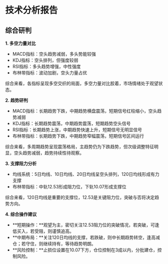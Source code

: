 # 技术分析报告

## 综合研判

**1. 多空力量对比**

- MACD指标：空头趋势减弱，多头势能较强
- KDJ指标：空头排列，但强度较弱
- RSI指标：多头趋势增强，中性强度
- 布林带指标：波动加剧，空头力量占优

综合来看，各指标呈现多空交织的局面，多空力量对比胶着，市场情绪处于观望状态。

**2. 趋势研判**

- MACD指标：长期趋势下跌，中期趋势横盘震荡，短期信号红柱缩小，空头趋势减弱
- KDJ指标：长期趋势震荡，中期趋势震荡，短期趋势空头信号
- RSI指标：长期趋势上涨，中期趋势快速上升，短期信号无明显信号
- 布林带指标：长期趋势下跌，中期趋势窄幅震荡，短期信号区间运行

综合来看，多周期趋势呈现震荡格局，主趋势仍为下跌趋势，但次级调整特征明显，空头趋势减弱，趋势持续性待观察。

**3. 支撑阻力分析**

- 均线系统：5日均线、10日均线、20日均线呈空头排列，120日均线形成有力支撑
- 布林带指标：中轨12.53形成阻力位，下轨10.07形成支撑位

综合来看，120日均线是重要的支撑位，12.53是关键阻力位，突破与否将决定趋势方向。

**4. 综合操作建议**

- **短期操作：**观望为主，密切关注12.53阻力位的突破情况，若突破，可逢低买入，若受阻，则谨慎追高。
- **中期布局：**关注120日均线的支撑，若跌破，则中长期趋势转空，逢高减仓；若守住，则继续持有，等待趋势明朗。
- **风险控制：**止损位设置在10.07下方，仓位控制在3成以内，分批建仓，控制风险。